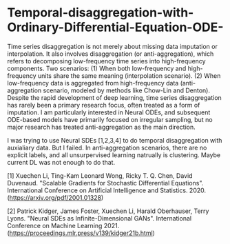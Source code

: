 # Temporal-disaggregation-with-Ordinary-Differential-Equation-ODE-

Time series disaggregation is not merely about missing data imputation or interpolation. It also involves disaggregation (or anti-aggregation), which refers to decomposing low-frequency time series into high-frequency components.
Two scenarios:
(1) When both low-frequency and high-frequency units share the same meaning (interpolation scenario).
(2) When low-frequency data is aggregated from high-frequency data (anti-aggregation scenario, modeled by methods like Chow-Lin and Denton).
Despite the rapid development of deep learning, time series disaggregation has rarely been a primary research focus, often treated as a form of imputation. I am particularly interested in Neural ODEs, and subsequent ODE-based models have primarily focused on irregular sampling, but no major research has treated anti-aggregation as the main direction.

I was trying to use Neural SDEs [1,2,3,4] to do temporal disaggregation with auxialiary data. But I failed. In anti-aggregation scenarios, there are no explicit labels, and all unsurpervised learning natrually is clustering. Maybe current DL was not enough to do that.


[1] Xuechen Li, Ting-Kam Leonard Wong, Ricky T. Q. Chen, David Duvenaud. "Scalable Gradients for Stochastic Differential Equations". International Conference on Artificial Intelligence and Statistics. 2020. (https://arxiv.org/pdf/2001.01328)

[2] Patrick Kidger, James Foster, Xuechen Li, Harald Oberhauser, Terry Lyons. "Neural SDEs as Infinite-Dimensional GANs". International Conference on Machine Learning 2021. (https://proceedings.mlr.press/v139/kidger21b.html)
